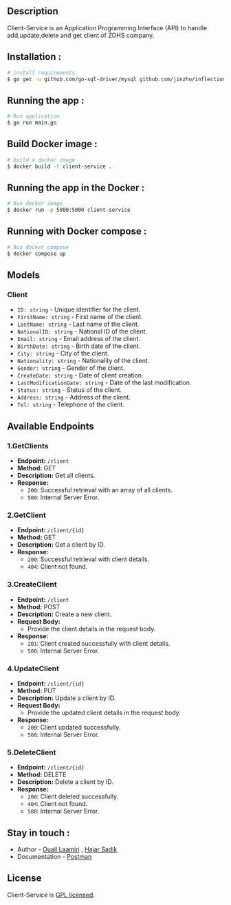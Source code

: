 ## Description

Client-Service is an Application Programming Interface (API) to handle add,update,delete and get client of ZOHS company.
## Installation :
```bash
# install requirements
$ go get -u github.com/go-sql-driver/mysql github.com/jinzhu/inflection github.com/gorilla/mux github.com/joho/godotenv github.com/jinzhu/inflection github.com/dgrijalva/jwt-go
```
## Running the app : 
```bash
# Run application
$ go run main.go
```
## Build Docker image : 
```bash
# build a docker image
$ docker build -t client-service .
```
## Running the app in the Docker : 
```bash
# Run docker image
$ docker run -p 5000:5000 client-service
```
## Running with Docker compose :
```bash
# Run docker compose
$ docker compose up
```

## Models

### Client

- `ID: string` - Unique identifier for the client.
- `FirstName: string` - First name of the client.
- `LastName: string` - Last name of the client.
- `NationalID: string` - National ID of the client.
- `Email: string` - Email address of the client.
- `BirthDate: string` - Birth date of the client.
- `City: string` - City of the client.
- `Nationality: string` - Nationality of the client.
- `Gender: string` - Gender of the client.
- `CreateDate: string` - Date of client creation.
- `LastModificationDate: string` - Date of the last modification.
- `Status: string` - Status of the client.
- `Address: string` - Address of the client.
- `Tel: string` - Telephone of the client.

## Available Endpoints

### 1.GetClients

- **Endpoint:** `/client`
- **Method:** GET
- **Description:** Get all clients.
- **Response:**
  - `200`: Successful retrieval with an array of all clients.
  - `500`: Internal Server Error.

### 2.GetClient

- **Endpoint:** `/client/{id}`
- **Method:** GET
- **Description:** Get a client by ID.
- **Response:**
  - `200`: Successful retrieval with client details.
  - `404`: Client not found.

### 3.CreateClient

- **Endpoint:** `/client`
- **Method:** POST
- **Description:** Create a new client.
- **Request Body:**
  - Provide the client details in the request body.
- **Response:**
  - `201`: Client created successfully with client details.
  - `500`: Internal Server Error.

### 4.UpdateClient

- **Endpoint:** `/client/{id}`
- **Method:** PUT
- **Description:** Update a client by ID.
- **Request Body:**
  - Provide the updated client details in the request body.
- **Response:**
  - `200`: Client updated successfully.
  - `500`: Internal Server Error.

### 5.DeleteClient

- **Endpoint:** `/client/{id}`
- **Method:** DELETE
- **Description:** Delete a client by ID.
- **Response:**
  - `200`: Client deleted successfully.
  - `404`: Client not found.
  - `500`: Internal Server Error.




## Stay in touch :
- Author - [Ouail Laamiri](https://www.linkedin.com/in/ouaillaamiri/) , [Hajar Sadik](https://www.linkedin.com/in/hajar-sadik-b27594268?miniProfileUrn=urn%3Ali%3Afs_miniProfile%3AACoAAEGU9k8BLhHzARArf7SblDplgU6ufFqc-0w&lipi=urn%3Ali%3Apage%3Ad_flagship3_search_srp_all%3BwRckppvzRNiFd9xB2PswKw%3D%3D)
- Documentation - [Postman](https://documenter.getpostman.com/view/27440422/2s9YkuXxNb)

## License

Client-Service is [GPL licensed](LICENSE).





